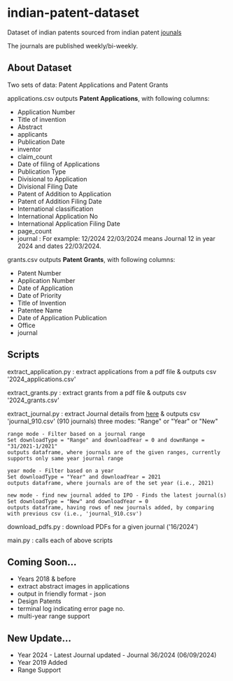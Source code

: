 # indian-patent-dataset
Dataset of indian patents sourced from indian patent [jounals](https://search.ipindia.gov.in/IPOJournal/Journal/Patent)

The journals are published weekly/bi-weekly.
## About Dataset
Two sets of data: Patent Applications and Patent Grants

applications.csv outputs **Patent Applications**, with following columns:
- Application Number
- Title of invention
- Abstract
- applicants
- Publication Date
- inventor
- claim_count
- Date of filing of Applications
- Publication Type
- Divisional to Application
- Divisional Filing Date
- Patent of Addition to Application
- Patent of Addition Filing Date
- International classification
- International Application No
- International Application Filing Date
- page_count
- journal : For example: 12/2024 22/03/2024 means Journal 12 in year 2024 and dates 22/03/2024.

grants.csv outputs **Patent Grants**, with following columns:
- Patent Number
- Application Number
- Date of Application
- Date of Priority
- Title of Invention
- Patentee Name
- Date of Application Publication
- Office
- journal

## Scripts
extract_application.py : extract applications from a pdf file & outputs csv '2024_applications.csv'

extract_grants.py : extract grants from a pdf file & outputs csv '2024_grants.csv'

extract_journal.py : extract Journal details from [here](https://search.ipindia.gov.in/IPOJournal/Journal/Patent) & outputs csv 'journal_910.csv' (910 journals)
    three modes: 
    "Range" or "Year" or "New"

    range mode - Filter based on a journal range
    Set downloadType = "Range" and downloadYear = 0 and downRange = "31/2021-1/2021"
    outputs dataframe, where journals are of the given ranges, currently supports only same year journal range
    
    year mode - Filter based on a year
    Set downloadType = "Year" and downloadYear = 2021
    outputs dataframe, where journals are of the set year (i.e., 2021)
    
    new mode - find new journal added to IPO - Finds the latest journal(s)
    Set downloadType = "New" and downloadYear = 0
    outputs dataframe, having rows of new journals added, by comparing with previous csv (i.e., 'journal_910.csv')

download_pdfs.py : download PDFs for a given journal ('16/2024')

main.py :  calls each of above scripts

## Coming Soon...
- Years 2018 & before
- extract abstract images in applications
- output in friendly format - json
- Design Patents
- terminal log indicating error page no.
- multi-year range support

## New Update...
- Year 2024 - Latest Journal updated - Journal 36/2024 (06/09/2024)
- Year 2019 Added
- Range Support

